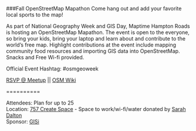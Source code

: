 ###Fall OpenStreetMap Mapathon
Come hang out and add your favorite local sports to the map!

As part of National Geography Week and GIS Day, Maptime Hampton Roads is hosting an OpenStreetMap Mapathon. The event is open to the everyone, so bring your kids, bring your laptop and learn about and contribute to the world’s free map. Highlight contributions at the event include mapping community food resources and importing GIS data into OpenStreetMap. Snacks and Free Wi-fi provided.

Official Event Hashtag: #osmgeoweek

[RSVP @ Meetup](http://www.meetup.com/Code4HR/events/213694792/) || [OSM Wiki](http://wiki.openstreetmap.org/wiki/Mapathon/OSM_Geo_Week_2014)

==========

Attendees: Plan for up to 25  
Location: [757 Create Space](http://www.757creativespace.com/en) - Space to work/wi-fi/water donated by [Sarah Dalton](https://twitter.com/757CreativeSpac)  
Sponsor: [GISi](https://twitter.com/gisincorporated)
 
